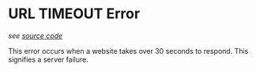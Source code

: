 # URL TIMEOUT Error

*see [source code](https://github.com/3top1a/biotools-linter/blob/main/linter/rules/url.py#L119)*

This error occurs when a website takes over 30 seconds to respond. This signifies a server failure.
